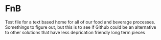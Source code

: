 # FnB

Test file for a text based home for all of our food and beverage processes. Somethings to figure out, but this is to see if Github could be an alternative to other solutions that have less deprication friendly long term pieces
